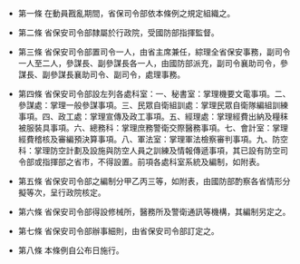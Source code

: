 * 第一條 在動員戡亂期間，省保司令部依本條例之規定組織之。

* 第二條 省保安司令部隸屬於行政院，受國防部指揮監督。

* 第三條 省保安司令部置司令一人，由省主席兼任，綜理全省保安事務，副司令一人至二人，參謀長、副參謀長各一人，由國防部派充，副司令襄助司令，參謀長、副參謀長襄助司令、副司令，處理事務。

* 第四條 省保安司令部設左列各處科室：一、秘書室：掌理機要文電事項。二、參謀處：掌理一般參謀事項。三、民眾自衛組訓處：掌理民眾自衛隊編組訓練事項。四、政工處：掌理宣傳及政工事項。五、經理處：掌理經費出納及糧秣被服裝具事項。六、總務科：掌理庶務警衛交際醫務事項。七、會計室：掌理經費稽核及審編預決算事項。八、軍法室：掌理軍法檢察審判事項。九、防空科：掌理防空計劃及設施與防空人員之訓練及情報傳遞事項，其已設有防空司令部或指揮部之省市，不得設置。前項各處科室系統及編制，如附表。

* 第五條 省保安司令部之編制分甲乙丙三等，如附表，由國防部酌察各省情形分擬等次，呈行政院核定。

* 第六條 省保安司令部得設修械所，醫務所及警衛通訊等機構，其編制另定之。

* 第七條 省保安司令部辦事細則，由省保安司令部訂定之。

* 第八條 本條例自公布日施行。

